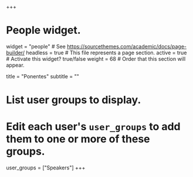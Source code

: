 +++
# People widget.
widget = "people"  # See https://sourcethemes.com/academic/docs/page-builder/
headless = true  # This file represents a page section.
active = true  # Activate this widget? true/false
weight = 68  # Order that this section will appear.

title = "Ponentes"
subtitle = ""

# List user groups to display.
#   Edit each user's `user_groups` to add them to one or more of these groups.
user_groups = ["Speakers"]
+++
